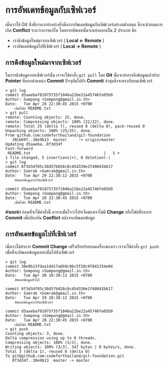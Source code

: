 # การอัพเดทข้อมูลกับเซิฟเวอร์
เมื่อเราใช้ Git สิ่งที่เราควรทำอย่างยิ่งคือการอัพเดทข้อมูลกับเซิฟเวอร์อย่างสม่ำเสมอ ซึ่งจะช่วยลดการเกิด **Conflict** ระหว่างการแก้ไข โดยการอัพเดทนั้นจะแบ่งออกเป็น 2 ประเภท คือ
- เราดึงข้อมูลใหม่มาจากเซิฟเวอร์ ( **Local <- Remote** )
- เราอัพเดทข้อมูลไปที่เซิฟเวอร์ ( **Local -> Remote** )

##  การดึงข้อมูลใหม่มาจากเซิฟเวอร์
ในการดึงข้อมูลจากเซิฟเวอร์นั้น เราจะใช้คำสั่ง `git pull` โดย **Git** นั้นจะทำการดึงข้อมูลแล้วย้าย **Pointer** ที่บอกตำแหน่ง **Commit** ปัจจุบันไปยัง **Commit** ล่าสุดซึ่งจะตรงกับบนเซิฟเวอร์
```
> git log
commit d5aaeba701075735f1046a22be22a45746fe05b9
Author: Sompong <Sompong@gmail.in.th>
Date:   Tue Apr 28 22:30:45 2015 +0700
    เพิ่มไฟล์ README.txt
> git pull
remote: Counting objects: 25, done.
remote: Compressing objects: 100% (22/22), done.
remote: Total 25 (delta 7), reused 0 (delta 0), pack-reused 0
Unpacking objects: 100% (25/25), done.
From github.com:codeforthailand/git-foundation
   38cb69f..38e9b13  master     -> origin/master
Updating d5aaeba..8f3d34f
Fast-forward
 README.txt                                |   5 +
1 file changed, 5 insertions(+), 0 deletion(-) 
> git log
commit 8f3d34f05c38d57b028c8c45d330e1f40841b617
Author: Somrak <Somrak@gmail.in.th>
Date:   Tue Apr 29 22:30:12 2015 +0700
	อัพเดทข้อมูลการรันเซิฟเวอร์

commit d5aaeba701075735f1046a22be22a45746fe05b9
Author: Sompong <Sompong@gmail.in.th>
Date:   Tue Apr 28 22:30:45 2015 +0700
    เพิ่มไฟล์ README.txt
```
**คำแนะนำ** ก่อนที่จะใช้คำสั่งนี้ ควรจะมั่นใจว่าโปรเจ็คของเราไม่มี **Change** หรือไฟล์ที่รอการ **Commit** เพื่อป้องกัน **Conflict** หลังจากอัพเดทข้อมูล

##  การอัพเดทข้อมูลไปที่เซิฟเวอร์
เมื่อเราได้ทำการ **Commit Change** เสร็จเรียบร้อยบนเครื่องของเรา เราจะใช้คำสั่ง `git push` เพื่อที่จะอัพเดทข้อมูลเหล่านั้นไปยังเซิฟเวอร์
```
> git log
commit 38e9b13fdaa1d417a6b9c96c5f28c9f841354e04
Author: Sompong <Sompong@gmail.in.th>
Date:   Tue Apr 30 10:30:12 2015 +0700
	อัพเดทข้อมูลทั่วไป

commit 8f3d34f05c38d57b028c8c45d330e1f40841b617
Author: Somrak <Somrak@gmail.in.th>
Date:   Tue Apr 29 20:30:12 2015 +0700
	อัพเดทข้อมูลการรันเซิฟเวอร์

commit d5aaeba701075735f1046a22be22a45746fe05b9
Author: Sompong <Sompong@gmail.in.th>
Date:   Tue Apr 28 22:30:45 2015 +0700
    เพิ่มไฟล์ README.txt
> git push
Counting objects: 3, done.
Delta compression using up to 8 threads.
Compressing objects: 100% (3/3), done.
Writing objects: 100% (3/3), 347 bytes | 0 bytes/s, done.
Total 3 (delta 1), reused 0 (delta 0)
To git@github.com:codeforthailand/git-foundation.git
   8f3d34f..38e9b13  master -> master

```
